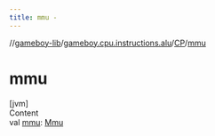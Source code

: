 ```yaml
---
title: mmu -
---
```

//[gameboy-lib](../../index.md)/[gameboy.cpu.instructions.alu](../index.md)/[CP](index.md)/[mmu](mmu.md)



# mmu  
[jvm]  
Content  
val [mmu](mmu.md): [Mmu](../../gameboy.memory/-mmu/index.md)  



